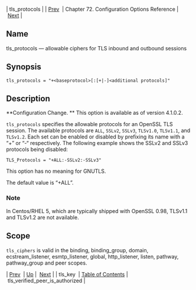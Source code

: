 | tls_protocols |
| [Prev](config.tls_key)  | Chapter 72. Configuration Options Reference |  [Next](config.tls_verified_peer_is_authorized) |

<a name="config.tls_protocols"></a>
## Name

tls_protocols — allowable ciphers for TLS inbound and outbound sessions

## Synopsis

`tls_protocols = "+<baseprotocol>[:[+|-]<additional protocols]"`

<a name="idp27085488"></a>
## Description

**Configuration Change. ** This option is available as of version 4.1.0.2\.

`tls_protocols` specifies the allowable protocols for an OpenSSL TLS session. The available protocols are `ALL`, `SSLv2`, `SSLv3`, `TLSv1.0`, `TLSv1.1`, and `TLSv1.2`. Each set can be enabled or disabled by prefixing its name with a “+” or “-“ respectively. The following example shows the SSLv2 and SSLv3 protocols being disabled:

`TLS_Protocols = "+ALL:-SSLv2:-SSLv3"`

This option has no meaning for GNUTLS.

The default value is “+ALL”.

### Note

In Centos/RHEL 5, which are typically shipped with OpenSSL 0.98, TLSv1.1 and TLSv1.2 are not available.

<a name="idp27094784"></a>
## Scope

`tls_ciphers` is valid in the binding, binding_group, domain, ecstream_listener, esmtp_listener, global, http_listener, listen, pathway, pathway_group and peer scopes.

| [Prev](config.tls_key)  | [Up](config.options.ref) |  [Next](config.tls_verified_peer_is_authorized) |
| tls_key  | [Table of Contents](index) |  tls_verified_peer_is_authorized |

